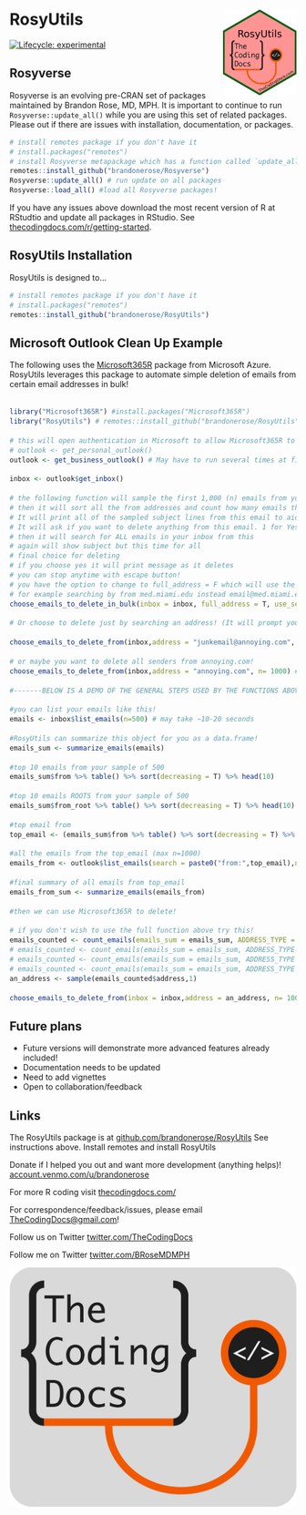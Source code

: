
<!-- README.md is generated from README.Rmd. Please edit that file -->

# RosyUtils <img src="inst/app/www/logo.png" align="right" height="150" />

<!-- badges: start -->

[![Lifecycle:
experimental](https://img.shields.io/badge/lifecycle-experimental-orange.svg)](https://lifecycle.r-lib.org/articles/stages.html#experimental)
<!-- badges: end -->

## Rosyverse

Rosyverse is an evolving pre-CRAN set of packages maintained by Brandon
Rose, MD, MPH. It is important to continue to run
`Rosyverse::update_all()` while you are using this set of related
packages. Please out if there are issues with installation,
documentation, or packages.

``` r
# install remotes package if you don't have it
# install.packages("remotes") 
# install Rosyverse metapackage which has a function called `update_all()`
remotes::install_github("brandonerose/Rosyverse")
Rosyverse::update_all() # run update on all packages
Rosyverse::load_all() #load all Rosyverse packages!
```

If you have any issues above download the most recent version of R at
RStudtio and update all packages in RStudio. See
[thecodingdocs.com/r/getting-started](https://www.thecodingdocs.com/r/getting-started "R Getting Started").

## RosyUtils Installation

RosyUtils is designed to…

``` r
# install remotes package if you don't have it
# install.packages("remotes") 
remotes::install_github("brandonerose/RosyUtils")
```

## Microsoft Outlook Clean Up Example

The following uses the
[Microsoft365R](https://github.com/Azure/Microsoft365R "Microsoft365R")
package from Microsoft Azure. RosyUtils leverages this package to
automate simple deletion of emails from certain email addresses in bulk!

``` r

library("Microsoft365R") #install.packages("Microsoft365R")
library("RosyUtils") # remotes::install_github("brandonerose/RosyUtils")

# this will open authentication in Microsoft to allow Microsoft365R to use the graph API. 
# outlook <- get_personal_outlook() 
outlook <- get_business_outlook() # May have to run several times at first

inbox <- outlook$get_inbox()

# the following function will sample the first 1,000 (n) emails from your inbox
# then it will sort all the from addresses and count how many emails there are
# It will print all of the sampled subject lines from this email to aid your choice
# It will ask if you want to delete anything from this email. 1 for Yes and 2 for No
# then it will search for ALL emails in your inbox from this
# again will show subject but this time for all
# final choice for deleting
# if you choose yes it will print message as it deletes
# you can stop anytime with escape button!
# you have the option to change to full_address = F which will use the root email
# for example searching by from med.miami.edu instead email@med.miami.edu
choose_emails_to_delete_in_bulk(inbox = inbox, full_address = T, use_sender = T, n = 2000)

# Or choose to delete just by searching an address! (It will prompt you BEFORE it deletes anything)

choose_emails_to_delete_from(inbox,address = "junkemail@annoying.com", n= 1000) #replace with real email address

# or maybe you want to delete all senders from annoying.com!
choose_emails_to_delete_from(inbox,address = "annoying.com", n= 1000) #replace with real email address

#-------BELOW IS A DEMO OF THE GENERAL STEPS USED BY THE FUNCTIONS ABOVE -------

#you can list your emails like this!
emails <- inbox$list_emails(n=500) # may take ~10-20 seconds

#RosyUtils can summarize this object for you as a data.frame!
emails_sum <- summarize_emails(emails)

#top 10 emails from your sample of 500
emails_sum$from %>% table() %>% sort(decreasing = T) %>% head(10)

#top 10 emails ROOTS from your sample of 500
emails_sum$from_root %>% table() %>% sort(decreasing = T) %>% head(10)

#top email from
top_email <- (emails_sum$from %>% table() %>% sort(decreasing = T) %>% names())[[1]]

#all the emails from the top_email (max n=1000)
emails_from <- outlook$list_emails(search = paste0("from:",top_email),n=1000)

#final summary of all emails from top_email
emails_from_sum <- summarize_emails(emails_from)

#then we can use Microsoft365R to delete! 

# if you don't wish to use the full function above try this!
emails_counted <- count_emails(emails_sum = emails_sum, ADDRESS_TYPE = "sender")
# emails_counted <- count_emails(emails_sum = emails_sum, ADDRESS_TYPE = "sender_root") #alternative search
# emails_counted <- count_emails(emails_sum = emails_sum, ADDRESS_TYPE = "from")  #alternative search
# emails_counted <- count_emails(emails_sum = emails_sum, ADDRESS_TYPE = "from_root")  #alternative search
an_address <- sample(emails_counted$address,1)

choose_emails_to_delete_from(inbox = inbox,address = an_address, n= 1000) 
```

## Future plans

- Future versions will demonstrate more advanced features already
  included!
- Documentation needs to be updated
- Need to add vignettes
- Open to collaboration/feedback

## Links

The RosyUtils package is at
[github.com/brandonerose/RosyUtils](https://github.com/brandonerose/RosyUtils "RosyUtils R package")
See instructions above. Install remotes and install RosyUtils

Donate if I helped you out and want more development (anything helps)!
[account.venmo.com/u/brandonerose](https://account.venmo.com/u/brandonerose "Venmo Donation")

For more R coding visit
[thecodingdocs.com/](https://www.thecodingdocs.com/ "TheCodingDocs.com")

For correspondence/feedback/issues, please email
<TheCodingDocs@gmail.com>!

Follow us on Twitter
[twitter.com/TheCodingDocs](https://twitter.com/TheCodingDocs "TheCodingDocs Twitter")

Follow me on Twitter
[twitter.com/BRoseMDMPH](https://twitter.com/BRoseMDMPH "BRoseMDMPH Twitter")

[![TheCodingDocs.com](inst/app/www/TCD.png)](http://www.thecodingdocs.com)
